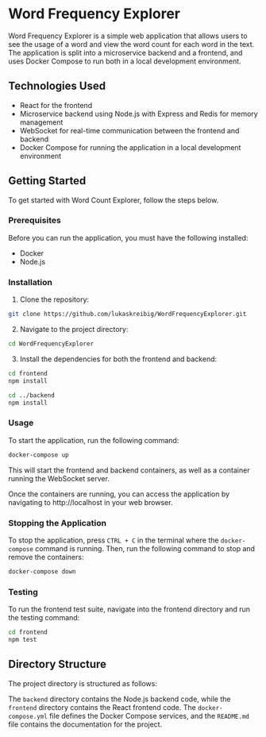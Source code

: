 # Word Frequency Explorer

Word Frequency Explorer is a simple web application that allows users to see the usage of a word and view the word count for each word in the text. The application is split into a microservice backend and a frontend, and uses Docker Compose to run both in a local development environment.

## Technologies Used

- React for the frontend
- Microservice backend using Node.js with Express and Redis for memory management
- WebSocket for real-time communication between the frontend and backend
- Docker Compose for running the application in a local development environment

## Getting Started

To get started with Word Count Explorer, follow the steps below.

### Prerequisites

Before you can run the application, you must have the following installed:

- Docker
- Node.js

### Installation

1. Clone the repository:

```bash
git clone https://github.com/lukaskreibig/WordFrequencyExplorer.git
```

2. Navigate to the project directory:

```bash
cd WordFrequencyExplorer
```

3. Install the dependencies for both the frontend and backend:


```bash
cd frontend
npm install
```

```bash
cd ../backend
npm install
```

### Usage

To start the application, run the following command:

```bash
docker-compose up
```


This will start the frontend and backend containers, as well as a container running the WebSocket server.

Once the containers are running, you can access the application by navigating to http://localhost in your web browser.

### Stopping the Application

To stop the application, press `CTRL + C` in the terminal where the `docker-compose` command is running. Then, run the following command to stop and remove the containers:

```bash
docker-compose down
```
### Testing

To run the frontend test suite, navigate into the frontend directory and run the testing command:

```bash
cd frontend
npm test
```

## Directory Structure

The project directory is structured as follows:

The `backend` directory contains the Node.js backend code, while the `frontend` directory contains the React frontend code. The `docker-compose.yml` file defines the Docker Compose services, and the `README.md` file contains the documentation for the project.

